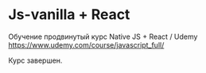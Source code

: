 # Js-vanilla + React
Обучение продвинутый курс Native JS + React / Udemy
https://www.udemy.com/course/javascript_full/

Курс завершен.
